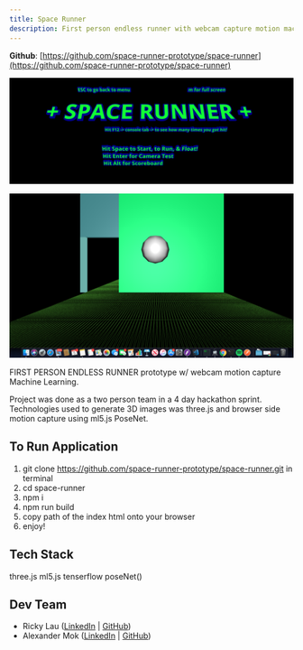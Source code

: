 ```yaml
---
title: Space Runner
description: First person endless runner with webcam capture motion machine learning using Tensorflow.
---
```


**Github**: [https://github.com/space-runner-prototype/space-runner](https://github.com/space-runner-prototype/space-runner)

![](space-runner.png)

![](./space-runner-gameplay.png)

FIRST PERSON ENDLESS RUNNER prototype w/ webcam motion capture Machine Learning.

Project was done as a two person team in a 4 day hackathon sprint. Technologies used to generate 3D images was three.js and browser side motion capture using ml5.js PoseNet.

## To Run Application

1. git clone https://github.com/space-runner-prototype/space-runner.git in terminal
2. cd space-runner
3. npm i
4. npm run build
5. copy path of the index html onto your browser
6. enjoy!

## Tech Stack

three.js
ml5.js
tenserflow
poseNet()

## Dev Team

- Ricky Lau ([LinkedIn](https://www.linkedin.com/in/rickylaudev) | [GitHub](https://github.com/rickylaufitness))
- Alexander Mok ([LinkedIn](https://www.linkedin.com/in/mok-alexander/) | [GitHub](https://github.com/MistuhMok))
